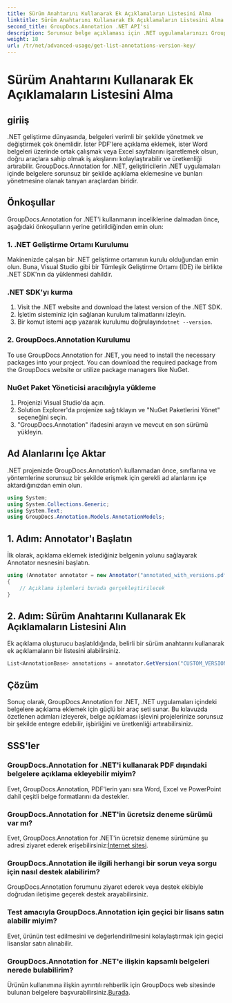 ```yaml
---
title: Sürüm Anahtarını Kullanarak Ek Açıklamaların Listesini Alma
linktitle: Sürüm Anahtarını Kullanarak Ek Açıklamaların Listesini Alma
second_title: GroupDocs.Annotation .NET API'si
description: Sorunsuz belge açıklaması için .NET uygulamalarınızı GroupDocs.Annotation ile geliştirin. Etkili entegrasyon için adım adım kılavuzumuzu izleyin.
weight: 18
url: /tr/net/advanced-usage/get-list-annotations-version-key/
---
```


# Sürüm Anahtarını Kullanarak Ek Açıklamaların Listesini Alma

## giriiş
.NET geliştirme dünyasında, belgeleri verimli bir şekilde yönetmek ve değiştirmek çok önemlidir. İster PDF'lere açıklama eklemek, ister Word belgeleri üzerinde ortak çalışmak veya Excel sayfalarını işaretlemek olsun, doğru araçlara sahip olmak iş akışlarını kolaylaştırabilir ve üretkenliği artırabilir. GroupDocs.Annotation for .NET, geliştiricilerin .NET uygulamaları içinde belgelere sorunsuz bir şekilde açıklama eklemesine ve bunları yönetmesine olanak tanıyan araçlardan biridir.
## Önkoşullar
GroupDocs.Annotation for .NET'i kullanmanın inceliklerine dalmadan önce, aşağıdaki önkoşulların yerine getirildiğinden emin olun:
### 1. .NET Geliştirme Ortamı Kurulumu
Makinenizde çalışan bir .NET geliştirme ortamının kurulu olduğundan emin olun. Buna, Visual Studio gibi bir Tümleşik Geliştirme Ortamı (IDE) ile birlikte .NET SDK'nın da yüklenmesi dahildir.
### .NET SDK'yı kurma
1. Visit the .NET website and download the latest version of the .NET SDK.
2. İşletim sisteminiz için sağlanan kurulum talimatlarını izleyin.
3.  Bir komut istemi açıp yazarak kurulumu doğrulayın`dotnet --version`.
### 2. GroupDocs.Annotation Kurulumu
To use GroupDocs.Annotation for .NET, you need to install the necessary packages into your project. You can download the required package from the GroupDocs website or utilize package managers like NuGet.
### NuGet Paket Yöneticisi aracılığıyla yükleme
1. Projenizi Visual Studio'da açın.
2. Solution Explorer'da projenize sağ tıklayın ve "NuGet Paketlerini Yönet" seçeneğini seçin.
3. "GroupDocs.Annotation" ifadesini arayın ve mevcut en son sürümü yükleyin.

## Ad Alanlarını İçe Aktar
.NET projenizde GroupDocs.Annotation'ı kullanmadan önce, sınıflarına ve yöntemlerine sorunsuz bir şekilde erişmek için gerekli ad alanlarını içe aktardığınızdan emin olun.
```csharp
using System;
using System.Collections.Generic;
using System.Text;
using GroupDocs.Annotation.Models.AnnotationModels;
```
## 1. Adım: Annotator'ı Başlatın
İlk olarak, açıklama eklemek istediğiniz belgenin yolunu sağlayarak Annotator nesnesini başlatın.
```csharp
using (Annotator annotator = new Annotator("annotated_with_versions.pdf"))
{
    // Açıklama işlemleri burada gerçekleştirilecek
}
```
## 2. Adım: Sürüm Anahtarını Kullanarak Ek Açıklamaların Listesini Alın
Ek açıklama oluşturucu başlatıldığında, belirli bir sürüm anahtarını kullanarak ek açıklamaların bir listesini alabilirsiniz.
```csharp
List<AnnotationBase> annotations = annotator.GetVersion("CUSTOM_VERSION");
```

## Çözüm
Sonuç olarak, GroupDocs.Annotation for .NET, .NET uygulamaları içindeki belgelere açıklama eklemek için güçlü bir araç seti sunar. Bu kılavuzda özetlenen adımları izleyerek, belge açıklaması işlevini projelerinize sorunsuz bir şekilde entegre edebilir, işbirliğini ve üretkenliği artırabilirsiniz.
## SSS'ler
### GroupDocs.Annotation for .NET'i kullanarak PDF dışındaki belgelere açıklama ekleyebilir miyim?
Evet, GroupDocs.Annotation, PDF'lerin yanı sıra Word, Excel ve PowerPoint dahil çeşitli belge formatlarını da destekler.
### GroupDocs.Annotation for .NET'in ücretsiz deneme sürümü var mı?
 Evet, GroupDocs.Annotation for .NET'in ücretsiz deneme sürümüne şu adresi ziyaret ederek erişebilirsiniz:[İnternet sitesi](https://releases.groupdocs.com/annotation/net/).
### GroupDocs.Annotation ile ilgili herhangi bir sorun veya sorgu için nasıl destek alabilirim?
GroupDocs.Annotation forumunu ziyaret ederek veya destek ekibiyle doğrudan iletişime geçerek destek arayabilirsiniz.
### Test amacıyla GroupDocs.Annotation için geçici bir lisans satın alabilir miyim?
Evet, ürünün test edilmesini ve değerlendirilmesini kolaylaştırmak için geçici lisanslar satın alınabilir.
### GroupDocs.Annotation for .NET'e ilişkin kapsamlı belgeleri nerede bulabilirim?
 Ürünün kullanımına ilişkin ayrıntılı rehberlik için GroupDocs web sitesinde bulunan belgelere başvurabilirsiniz.[Burada]( https://tutorials.groupdocs.com/annotation/net/).